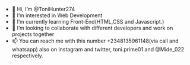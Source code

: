 - 👋 Hi, I’m @ToniHunter274
- 👀 I’m interested in Web Development
- 🌱 I’m currently learning Front-End(HTML,CSS and Javascript.)
- 💞️ I’m looking to collaborate with different developers and work on projects together
- 📫 You can reach me with this number +2348135961148(via call and whatsapp) also on instagram and twitter, toni.prime01 and @Mide_022 respectively.

<!---
ToniHunter274/ToniHunter274 is a ✨ special ✨ repository because its `README.md` (this file) appears on your GitHub profile.
You can click the Preview link to take a look at your changes.
--->
